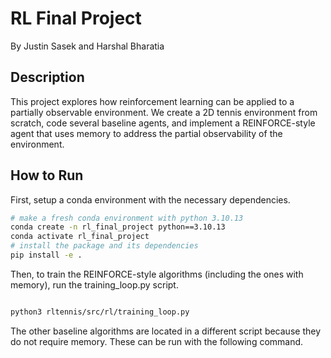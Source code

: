 # RL Final Project

By Justin Sasek and Harshal Bharatia

## Description

This project explores how reinforcement learning can be applied to a partially observable environment. We create a 2D tennis environment from scratch, code several baseline agents, and implement a REINFORCE-style agent that uses memory to address the partial observability of the environment.

## How to Run

First, setup a conda environment with the necessary dependencies.

```bash
# make a fresh conda environment with python 3.10.13
conda create -n rl_final_project python==3.10.13
conda activate rl_final_project
# install the package and its dependencies
pip install -e .
```

Then, to train the REINFORCE-style algorithms (including the ones with memory), run the training_loop.py script.

```bash

python3 rltennis/src/rl/training_loop.py

```

The other baseline algorithms are located in a different script because they do not require memory. These can be run with the following command.

```bash